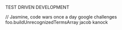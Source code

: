 TEST DRIVEN DEVELOPMENT

// Jasmine,
code wars once a day
google challenges
foo.buildUnrecognizedTermsArray
jacob kanock 

